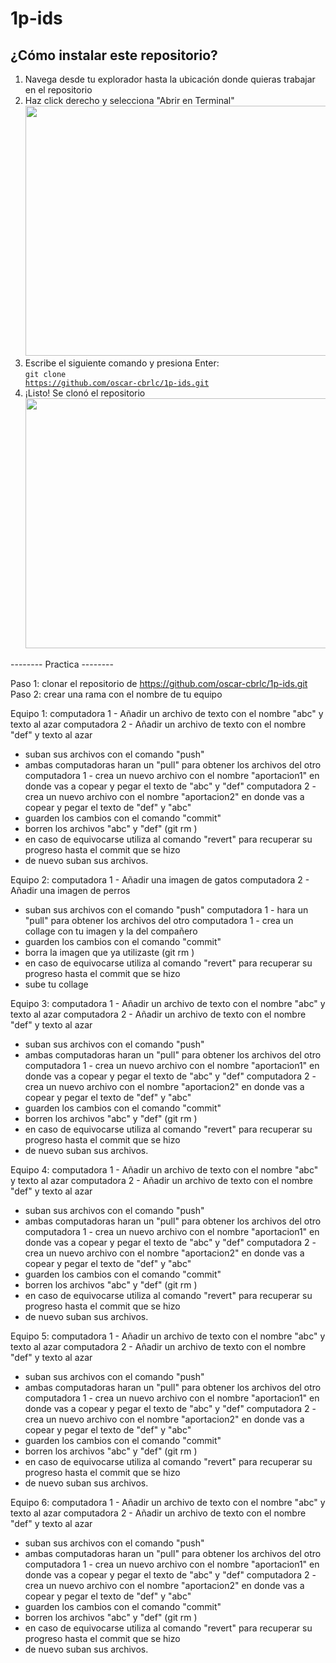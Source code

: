 # 1p-ids
##  ¿Cómo instalar este repositorio?
1. Navega desde tu explorador hasta la ubicación donde quieras trabajar en el repositorio
2. Haz click derecho y selecciona "Abrir en Terminal"
<img src="https://github.com/oscar-cbrlc/1p-ids/assets/65133949/9d61d447-c01e-4d9c-b6df-952972289aea" width="600" height="400"></br>
3. Escribe el siguiente comando y presiona Enter: </br>
<code>git clone  https://github.com/oscar-cbrlc/1p-ids.git</code>
4. ¡Listo! Se clonó el repositorio
<img src="https://github.com/oscar-cbrlc/1p-ids/assets/65133949/bc889035-eb81-45d5-b540-13d050964257" width="600" height="400"></br>










-------- Practica --------


Paso 1: clonar el repositorio de https://github.com/oscar-cbrlc/1p-ids.git
Paso 2: crear una rama con el nombre de tu equipo

Equipo 1:
computadora 1 - Añadir un archivo de texto con el nombre "abc" y texto al azar
computadora 2 - Añadir un archivo de texto con el nombre "def" y texto al azar
- suban sus archivos con el comando "push"
- ambas computadoras haran un "pull" para obtener los archivos del otro
computadora 1 - crea un nuevo archivo con el nombre "aportacion1" en donde vas a copear y pegar el texto de "abc" y "def"
computadora 2 - crea un nuevo archivo con el nombre "aportacion2" en donde vas a copear y pegar el texto de "def" y "abc"
- guarden los cambios con el comando "commit"
- borren los archivos "abc" y "def" (git rm <archivo>)
- en caso de equivocarse utiliza al comando "revert" para recuperar su progreso hasta el commit que se hizo
- de nuevo suban sus archivos.



Equipo 2:
computadora 1 - Añadir una imagen de gatos
computadora 2 - Añadir una imagen de perros
- suban sus archivos con el comando "push"
computadora 1 - hara un "pull" para obtener los archivos del otro
computadora 1 - crea un collage con tu imagen y la del compañero
- guarden los cambios con el comando "commit"
- borra la imagen que ya utilizaste (git rm <archivo>)
- en caso de equivocarse utiliza al comando "revert" para recuperar su progreso hasta el commit que se hizo
- sube tu collage



Equipo 3:
computadora 1 - Añadir un archivo de texto con el nombre "abc" y texto al azar
computadora 2 - Añadir un archivo de texto con el nombre "def" y texto al azar
- suban sus archivos con el comando "push"
- ambas computadoras haran un "pull" para obtener los archivos del otro
computadora 1 - crea un nuevo archivo con el nombre "aportacion1" en donde vas a copear y pegar el texto de "abc" y "def"
computadora 2 - crea un nuevo archivo con el nombre "aportacion2" en donde vas a copear y pegar el texto de "def" y "abc"
- guarden los cambios con el comando "commit"
- borren los archivos "abc" y "def" (git rm <archivo>)
- en caso de equivocarse utiliza al comando "revert" para recuperar su progreso hasta el commit que se hizo
- de nuevo suban sus archivos.



Equipo 4:
computadora 1 - Añadir un archivo de texto con el nombre "abc" y texto al azar
computadora 2 - Añadir un archivo de texto con el nombre "def" y texto al azar
- suban sus archivos con el comando "push"
- ambas computadoras haran un "pull" para obtener los archivos del otro
computadora 1 - crea un nuevo archivo con el nombre "aportacion1" en donde vas a copear y pegar el texto de "abc" y "def"
computadora 2 - crea un nuevo archivo con el nombre "aportacion2" en donde vas a copear y pegar el texto de "def" y "abc"
- guarden los cambios con el comando "commit"
- borren los archivos "abc" y "def" (git rm <archivo>)
- en caso de equivocarse utiliza al comando "revert" para recuperar su progreso hasta el commit que se hizo
- de nuevo suban sus archivos.



Equipo 5:
computadora 1 - Añadir un archivo de texto con el nombre "abc" y texto al azar
computadora 2 - Añadir un archivo de texto con el nombre "def" y texto al azar
- suban sus archivos con el comando "push"
- ambas computadoras haran un "pull" para obtener los archivos del otro
computadora 1 - crea un nuevo archivo con el nombre "aportacion1" en donde vas a copear y pegar el texto de "abc" y "def"
computadora 2 - crea un nuevo archivo con el nombre "aportacion2" en donde vas a copear y pegar el texto de "def" y "abc"
- guarden los cambios con el comando "commit"
- borren los archivos "abc" y "def" (git rm <archivo>)
- en caso de equivocarse utiliza al comando "revert" para recuperar su progreso hasta el commit que se hizo
- de nuevo suban sus archivos.



Equipo 6:
computadora 1 - Añadir un archivo de texto con el nombre "abc" y texto al azar
computadora 2 - Añadir un archivo de texto con el nombre "def" y texto al azar
- suban sus archivos con el comando "push"
- ambas computadoras haran un "pull" para obtener los archivos del otro
computadora 1 - crea un nuevo archivo con el nombre "aportacion1" en donde vas a copear y pegar el texto de "abc" y "def"
computadora 2 - crea un nuevo archivo con el nombre "aportacion2" en donde vas a copear y pegar el texto de "def" y "abc"
- guarden los cambios con el comando "commit"
- borren los archivos "abc" y "def" (git rm <archivo>)
- en caso de equivocarse utiliza al comando "revert" para recuperar su progreso hasta el commit que se hizo
- de nuevo suban sus archivos.

